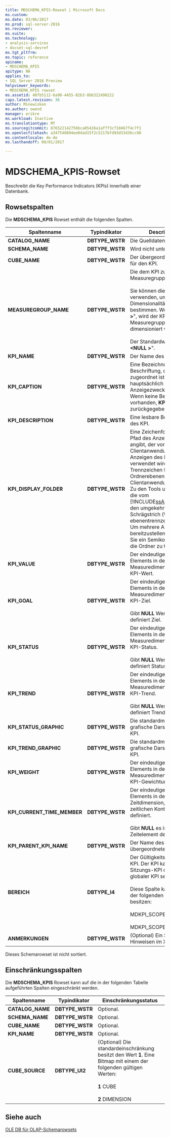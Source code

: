 ```yaml
---
title: MDSCHEMA_KPIS-Rowset | Microsoft Docs
ms.custom: 
ms.date: 03/06/2017
ms.prod: sql-server-2016
ms.reviewer: 
ms.suite: 
ms.technology:
- analysis-services
- docset-sql-devref
ms.tgt_pltfrm: 
ms.topic: reference
apiname:
- MDSCHEMA_KPIS
apitype: NA
applies_to:
- SQL Server 2016 Preview
helpviewer_keywords:
- MDSCHEMA_KPIS rowset
ms.assetid: 40fb5112-6a90-4455-82b3-8b6322490222
caps.latest.revision: 36
author: Minewiskan
ms.author: owend
manager: erikre
ms.workload: Inactive
ms.translationtype: MT
ms.sourcegitcommit: 876522142756bca05416a1afff3cf10467f4c7f1
ms.openlocfilehash: a347540894ee0dad15f2c5217bfd93d33d36cc98
ms.contentlocale: de-de
ms.lasthandoff: 09/01/2017

---
```

# <a name="mdschemakpis-rowset"></a>MDSCHEMA_KPIS-Rowset
  Beschreibt die Key Performance Indicators (KPIs) innerhalb einer Datenbank.  
  
## <a name="rowset-columns"></a>Rowsetspalten  
 Die **MDSCHEMA_KPIS** Rowset enthält die folgenden Spalten.  
  
|Spaltenname|Typindikator|Description|  
|-----------------|--------------------|-----------------|  
|**CATALOG_NAME**|**DBTYPE_WSTR**|Die Quelldatenbank.|  
|**SCHEMA_NAME**|**DBTYPE_WSTR**|Wird nicht unterstützt.|  
|**CUBE_NAME**|**DBTYPE_WSTR**|Der übergeordnete Cube für den KPI.|  
|**MEASUREGROUP_NAME**|**DBTYPE_WSTR**|Die dem KPI zugeordnete Measuregruppe.<br /><br /> Sie können diese Spalte verwenden, um die Dimensionalität des KPI zu bestimmen. Wenn "**\<NULL >**", wird der KPI von allen Measuregruppen dimensioniert werden.<br /><br /> Der Standardwert ist "**\<NULL >**".|  
|**KPI_NAME**|**DBTYPE_WSTR**|Der Name des KPI.|  
|**KPI_CAPTION**|**DBTYPE_WSTR**|Eine Bezeichnung oder Beschriftung, die dem KPI zugeordnet ist. Wird hauptsächlich für Anzeigezwecke verwendet. Wenn keine Beschriftung vorhanden, **KPI_NAME** zurückgegeben wird.|  
|**KPI_DESCRIPTION**|**DBTYPE_WSTR**|Eine lesbare Beschreibung des KPI.|  
|**KPI_DISPLAY_FOLDER**|**DBTYPE_WSTR**|Eine Zeichenfolge, die den Pfad des Anzeigeordners angibt, der von der Clientanwendung zum Anzeigen des Elements verwendet wird. Das Trennzeichen für Ordnerebenen wird von der Clientanwendung definiert. Zu den Tools und Clients, die vom [!INCLUDE[ssASnoversion](../../../includes/ssasnoversion-md.md)], den umgekehrten Schrägstrich (\\) ebenentrennzeichen ist. Um mehrere Anzeigeordner bereitzustellen, verwenden Sie ein Semikolon (;), um die Ordner zu trennen.|  
|**KPI_VALUE**|**DBTYPE_WSTR**|Der eindeutige Name des Elements in der Measuredimension für den KPI-Wert.|  
|**KPI_GOAL**|**DBTYPE_WSTR**|Der eindeutige Name des Elements in der Measuredimension für das KPI-Ziel.<br /><br /> Gibt **NULL** Wenn kein definiert Ziel.|  
|**KPI_STATUS**|**DBTYPE_WSTR**|Der eindeutige Name des Elements in der Measuredimension für den KPI-Status.<br /><br /> Gibt **NULL** Wenn kein definiert Status.|  
|**KPI_TREND**|**DBTYPE_WSTR**|Der eindeutige Name des Elements in der Measuredimension für den KPI-Trend.<br /><br /> Gibt **NULL** Wenn kein definiert Trend.|  
|**KPI_STATUS_GRAPHIC**|**DBTYPE_WSTR**|Die standardmäßige grafische Darstellung des KPI.|  
|**KPI_TREND_GRAPHIC**|**DBTYPE_WSTR**|Die standardmäßige grafische Darstellung des KPI.|  
|**KPI_WEIGHT**|**DBTYPE_WSTR**|Der eindeutige Name des Elements in der Measuredimension für die KPI-Gewichtung.|  
|**KPI_CURRENT_TIME_MEMBER**|**DBTYPE_WSTR**|Der eindeutige Name des Elements in der Zeitdimension, die den zeitlichen Kontext des KPI definiert.<br /><br /> Gibt **NULL** es ist kein Zeitelement definiert.|  
|**KPI_PARENT_KPI_NAME**|**DBTYPE_WSTR**|Der Name des übergeordneten KPI.|  
|**BEREICH**|**DBTYPE_I4**|Der Gültigkeitsbereich des KPI. Der KPI kann ein Sitzungs-KPI oder ein globaler KPI sein.<br /><br /> Diese Spalte kann einen der folgenden Werte besitzen:<br /><br /> MDKPI_SCOPE_GLOBAL=1<br /><br /> MDKPI_SCOPE_SESSION=2|  
|**ANMERKUNGEN**|**DBTYPE_WSTR**|(Optional) Ein Satz von Hinweisen im XML-Format.|  
  
 Dieses Schemarowset ist nicht sortiert.  
  
## <a name="restriction-columns"></a>Einschränkungsspalten  
 Die **MDSCHEMA_KPIS** Rowset kann auf die in der folgenden Tabelle aufgeführten Spalten eingeschränkt werden.  
  
|Spaltenname|Typindikator|Einschränkungsstatus|  
|-----------------|--------------------|-----------------------|  
|**CATALOG_NAME**|**DBTYPE_WSTR**|Optional.|  
|**SCHEMA_NAME**|**DBTYPE_WSTR**|Optional.|  
|**CUBE_NAME**|**DBTYPE_WSTR**|Optional.|  
|**KPI_NAME**|**DBTYPE_WSTR**|Optional.|  
|**CUBE_SOURCE**|**DBTYPE_UI2**|(Optional) Die standardeinschränkung besitzt den Wert **1**. Eine Bitmap mit einem der folgenden gültigen Werten:<br /><br /> **1** CUBE<br /><br /> **2** DIMENSION|  
  
## <a name="see-also"></a>Siehe auch  
 [OLE DB für OLAP-Schemarowsets](../../../analysis-services/schema-rowsets/ole-db-olap/ole-db-for-olap-schema-rowsets.md)  
  
  


